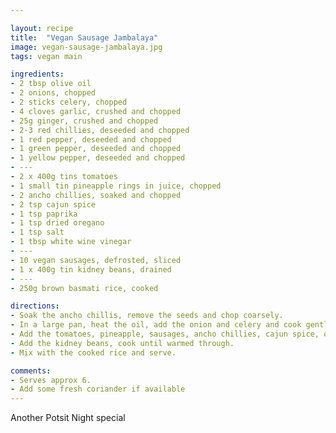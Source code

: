 ```yaml
---

layout: recipe
title:  "Vegan Sausage Jambalaya"
image: vegan-sausage-jambalaya.jpg
tags: vegan main

ingredients:
- 2 tbsp olive oil
- 2 onions, chopped
- 2 sticks celery, chopped
- 4 cloves garlic, crushed and chopped
- 25g ginger, crushed and chopped
- 2-3 red chillies, deseeded and chopped
- 1 red pepper, deseeded and chopped
- 1 green pepper, deseeded and chopped
- 1 yellow pepper, deseeded and chopped
- ---
- 2 x 400g tins tomatoes
- 1 small tin pineapple rings in juice, chopped
- 2 ancho chillies, soaked and chopped
- 2 tsp cajun spice
- 1 tsp paprika
- 1 tsp dried oregano
- 1 tsp salt
- 1 tbsp white wine vinegar
- ---
- 10 vegan sausages, defrosted, sliced
- 1 x 400g tin kidney beans, drained
- ---
- 250g brown basmati rice, cooked

directions:
- Soak the ancho chillis, remove the seeds and chop coarsely.
- In a large pan, heat the oil, add the onion and celery and cook gently for 8 mins. Add the garlic, ginger and chilli, cook for a further 2 mins. Add the peppers and cook for 5-10 mins until slightly softened.
- Add the tomatoes, pineapple, sausages, ancho chillies, cajun spice, oregano and vinegar. Simmer for 10-15 mins.
- Add the kidney beans, cook until warmed through.
- Mix with the cooked rice and serve.

comments: 
- Serves approx 6.
- Add some fresh coriander if available
---
```


Another Potsit Night special